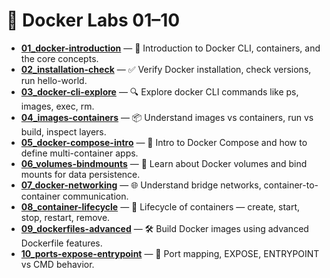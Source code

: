 # 📘 Docker Labs 01–10

- **[01_docker-introduction](./Basic_Hands-on_Labs/01_basic-docker/README.md)** — 🧱 Introduction to Docker CLI, containers, and the core concepts.
- **[02_installation-check](./02_installation-check/README.md)** — ✅ Verify Docker installation, check versions, run hello-world.
- **[03_docker-cli-explore](./03_docker-cli-explore/README.md)** — 🔍 Explore docker CLI commands like ps, images, exec, rm.
- **[04_images-containers](./04_images-containers/README.md)** — 📦 Understand images vs containers, run vs build, inspect layers.
- **[05_docker-compose-intro](./05_docker-compose-intro/README.md)** — 🔧 Intro to Docker Compose and how to define multi-container apps.
- **[06_volumes-bindmounts](./06_volumes-bindmounts/README.md)** — 💾 Learn about Docker volumes and bind mounts for data persistence.
- **[07_docker-networking](./07_docker-networking/README.md)** — 🌐 Understand bridge networks, container-to-container communication.
- **[08_container-lifecycle](./08_container-lifecycle/README.md)** — 🔄 Lifecycle of containers — create, start, stop, restart, remove.
- **[09_dockerfiles-advanced](./09_dockerfiles-advanced/README.md)** — 🛠️ Build Docker images using advanced Dockerfile features.
- **[10_ports-expose-entrypoint](./10_ports-expose-entrypoint/README.md)** — 🚪 Port mapping, EXPOSE, ENTRYPOINT vs CMD behavior.
